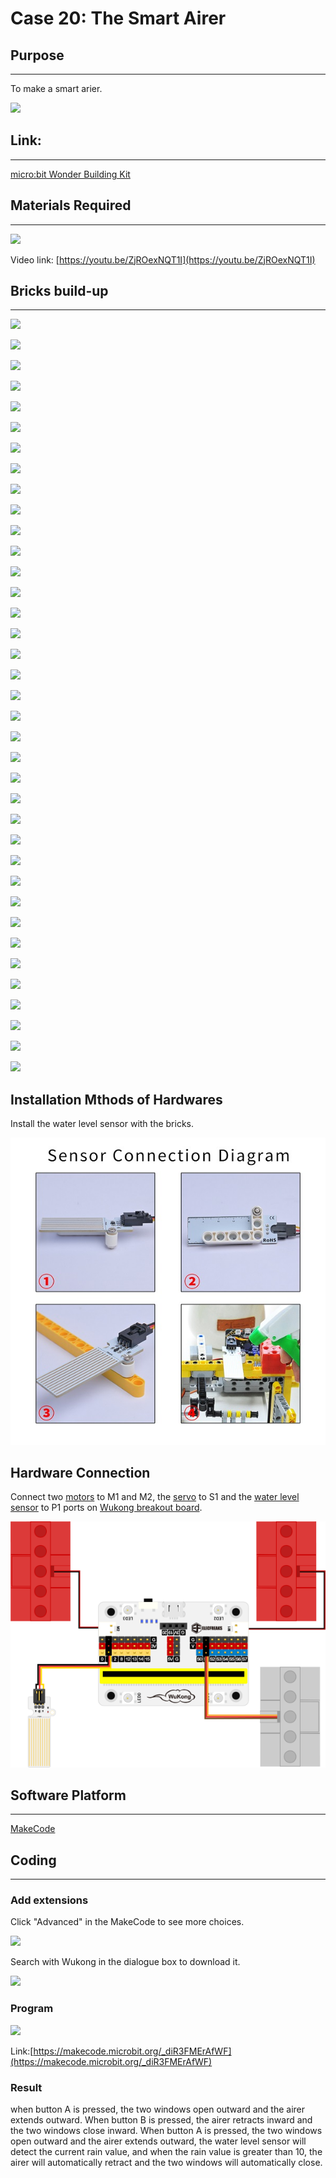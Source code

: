 # Case 20: The Smart Airer 

## Purpose
---
To make a smart arier.
 
![](./images/case-20-01.png)

## Link: 
---
[micro:bit Wonder Building Kit](https://www.elecfreaks.com/micro-bit-wonder-building-kit-without-micro-bit-board.html)

## Materials Required
---
![](./images/case-20-02.png)

Video link:
[https://youtu.be/ZjROexNQT1I](https://youtu.be/ZjROexNQT1I)

## Bricks build-up
---


![](./images/step-case-20-01.png)

![](./images/step-case-20-02.png)

![](./images/step-case-20-03.png)

![](./images/step-case-20-04.png)

![](./images/step-case-20-05.png)

![](./images/step-case-20-06.png)

![](./images/step-case-20-07.png)

![](./images/step-case-20-08.png)

![](./images/step-case-20-09.png)

![](./images/step-case-20-10.png)

![](./images/step-case-20-11.png)

![](./images/step-case-20-12.png)

![](./images/step-case-20-13.png)

![](./images/step-case-20-14.png)

![](./images/step-case-20-15.png)

![](./images/step-case-20-16.png)

![](./images/step-case-20-17.png)

![](./images/step-case-20-18.png)

![](./images/step-case-20-19.png)

![](./images/step-case-20-20.png)

![](./images/step-case-20-21.png)

![](./images/step-case-20-22.png)

![](./images/step-case-20-23.png)

![](./images/step-case-20-24.png)

![](./images/step-case-20-25.png)

![](./images/step-case-20-26.png)

![](./images/step-case-20-27.png)

![](./images/step-case-20-28.png)

![](./images/step-case-20-29.png)

![](./images/step-case-20-30.png)

![](./images/step-case-20-31.png)

![](./images/step-case-20-32.png)

![](./images/step-case-20-33.png)

![](./images/step-case-20-34.png)

![](./images/step-case-20-35.png)

![](./images/step-case-20-36.png)

![](./images/step-case-20-37.png)

## Installation Mthods of Hardwares

Install the water level sensor with the bricks. 

![](./images/Wonder-Building-Kit-step-water-level-sensor.png)

## Hardware Connection

Connect two [motors](https://www.elecfreaks.com/geekservo-motor-2kg-compatible-with-lego.html) to M1 and M2, the [servo](https://www.elecfreaks.com/geekservo-2kg-360-degrees-compatible-with-lego.html) to S1 and the [water level sensor](https://www.elecfreaks.com/octopus-water-level-sensor.html) to P1 ports on [Wukong breakout board](https://www.elecfreaks.com/wukong-board-with-lego-holder-for-micro-bit.html). 

![](./images/Wonder-Building-Kit-case-20-06.png)

## Software Platform
---
[MakeCode](https://makecode.microbit.org/)

## Coding
---
### Add extensions
Click "Advanced" in the MakeCode to see more choices.
 
![](./images/case-01-03.png)

Search with Wukong in the dialogue box to download it. 

![](./images/case-01-04.png)





### Program
 
![](./images/case-20-05.png)

Link:[https://makecode.microbit.org/_diR3FMErAfWF](https://makecode.microbit.org/_diR3FMErAfWF)

### Result

when button A is pressed, the two windows open outward and the airer extends outward.
When button B is pressed, the airer retracts inward and the two windows close inward.
When button A is pressed, the two windows open outward and the airer extends outward, the water level sensor will detect the current rain value, and when the rain value is greater than 10, the airer will automatically retract and the two windows will automatically close.
